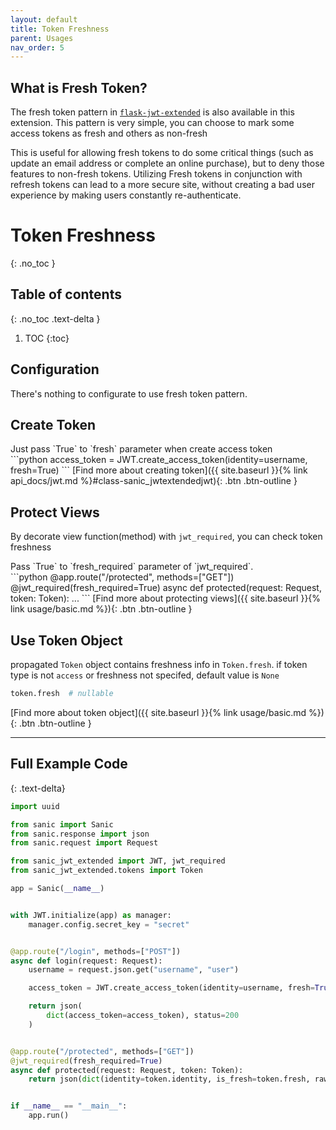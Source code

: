 ```yaml
---
layout: default
title: Token Freshness
parent: Usages
nav_order: 5
---
```


## What is Fresh Token?
The fresh token pattern in [`flask-jwt-extended`](https://flask-jwt-extended.readthedocs.io/en/stable/token_freshness/) is also available in this extension. This pattern is very simple, you can choose to mark some access tokens as fresh and others as non-fresh

This is useful for allowing fresh tokens to do some critical things (such as update an email address or complete an online purchase), but to deny those features to non-fresh tokens. Utilizing Fresh tokens in conjunction with refresh tokens can lead to a more secure site, without creating a bad user experience by making users constantly re-authenticate.

# Token Freshness
{: .no_toc }

## Table of contents
{: .no_toc .text-delta }

1. TOC
{:toc}


## Configuration

There's nothing to configurate to use fresh token pattern.

## Create Token

<div class="code-example" markdown="1">
Just pass `True` to `fresh` parameter when create access token
</div>
```python
access_token = JWT.create_access_token(identity=username, fresh=True)
```
[Find more about creating token]({{ site.baseurl }}{% link api_docs/jwt.md %}#class-sanic_jwtextendedjwt){: .btn .btn-outline }

## Protect Views

By decorate view function(method) with `jwt_required`, you can check token freshness

<div class="code-example" markdown="1">
Pass `True` to `fresh_required` parameter of `jwt_required`.
</div>
```python
@app.route("/protected", methods=["GET"])
@jwt_required(fresh_required=True)
async def protected(request: Request, token: Token):
    ...
```
[Find more about protecting views]({{ site.baseurl }}{% link usage/basic.md %}){: .btn .btn-outline }

## Use Token Object

propagated `Token` object contains freshness info in `Token.fresh`. if token type is not `access` or freshness not specifed, default value is `None` 

```python
token.fresh  # nullable
```

[Find more about token object]({{ site.baseurl }}{% link usage/basic.md %}){: .btn .btn-outline }


---

## Full Example Code
{: .text-delta}


```python
import uuid

from sanic import Sanic
from sanic.response import json
from sanic.request import Request

from sanic_jwt_extended import JWT, jwt_required
from sanic_jwt_extended.tokens import Token

app = Sanic(__name__)


with JWT.initialize(app) as manager:
    manager.config.secret_key = "secret"


@app.route("/login", methods=["POST"])
async def login(request: Request):
    username = request.json.get("username", "user")

    access_token = JWT.create_access_token(identity=username, fresh=True)

    return json(
        dict(access_token=access_token), status=200
    )


@app.route("/protected", methods=["GET"])
@jwt_required(fresh_required=True)
async def protected(request: Request, token: Token):
    return json(dict(identity=token.identity, is_fresh=token.fresh, raw_data=token.raw_data, exp=str(token.exp)))


if __name__ == "__main__":
    app.run()
```